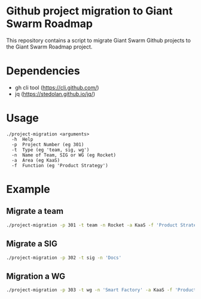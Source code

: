 # Github project migration to Giant Swarm Roadmap
This repository contains a script to migrate Giant Swarm Github projects to the Giant Swarm Roadmap project.

# Dependencies
* gh cli tool (https://cli.github.com/)
* jq (https://stedolan.github.io/jq/)

# Usage
```
./project-migration <arguments>
  -h  Help
  -p  Project Number (eg 301)
  -t  Type (eg 'team, sig, wg')
  -n  Name of Team, SIG or WG (eg Rocket)
  -a  Area (eg KaaS)
  -f  Function (eg 'Product Strategy')
```

# Example
## Migrate a team
```bash
./project-migration -p 301 -t team -n Rocket -a KaaS -f 'Product Strategy'
```

## Migrate a SIG
```bash
./project-migration -p 302 -t sig -n 'Docs'
```

## Migration a WG
```bash
./project-migration -p 303 -t wg -n 'Smart Factory' -a KaaS -f 'Product Strategy'
```
